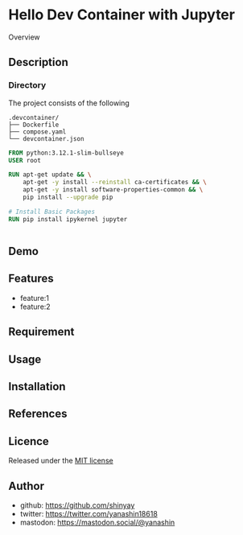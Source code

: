 # Hello Dev Container with Jupyter

Overview

## Description

### Directory

The project consists of the following

```shell
.devcontainer/
├── Dockerfile
├── compose.yaml
└── devcontainer.json
```

```Dockerfile
FROM python:3.12.1-slim-bullseye
USER root

RUN apt-get update && \
    apt-get -y install --reinstall ca-certificates && \
    apt-get -y install software-properties-common && \
    pip install --upgrade pip

# Install Basic Packages
RUN pip install ipykernel jupyter
```

```yaml
```

## Demo

## Features

- feature:1
- feature:2

## Requirement

## Usage

## Installation

## References

## Licence

Released under the [MIT license](https://gist.githubusercontent.com/shinyay/56e54ee4c0e22db8211e05e70a63247e/raw/34c6fdd50d54aa8e23560c296424aeb61599aa71/LICENSE)

## Author

- github: <https://github.com/shinyay>
- twitter: <https://twitter.com/yanashin18618>
- mastodon: <https://mastodon.social/@yanashin>
